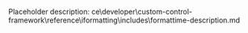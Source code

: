 Placeholder description: ce\developer\custom-control-framework\reference\iformatting\includes\formattime-description.md